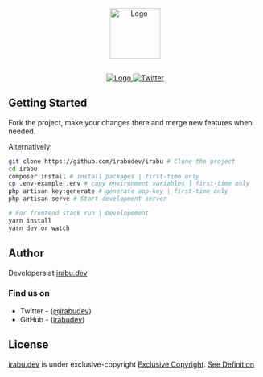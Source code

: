 <div align="center"  style="margin-bottom:30px">
    <img src="https://res.cloudinary.com/irabucompany/image/upload/v1584477165/logos/irabu_skjvfe.png" alt="Logo" width='100px' height='auto'/>
</div>

<div align="center">
    <a href='https://github.com/prettier/prettier'>
      <img src="https://img.shields.io/badge/code_style-prettier-ff69b4.svg?style=flat-square" alt="Logo" />
    </a>
    <a href="https://twitter.com/intent/tweet?text=Wow:&url=https%3A%2F%2Fgithub.com%2Firabuhq%2Firabu.co.tz%2Fblob%2Firabu-dev">
    <img alt="Twitter" src="https://img.shields.io/twitter/url?style=social&url=https%3A%2F%2Ftwitter.com%2Firabudev">
    </a>
</div>

## Getting Started

Fork the project, make your changes there and merge new features when needed.

Alternatively:

```sh
git clone https://github.com/irabudev/irabu # Clone the project
cd irabu
composer install # install packages | first-time only
cp .env-example .env # copy environment variables | first-time only
php artisan key:generate # generate app-key | first-time only
php artisan serve # Start development server

# For frontend stack run | Developement
yarn install  
yarn dev or watch
```

## Author

Developers at [irabu.dev](https://irabu.dev)

### Find us on

- Twitter - ([@irabudev](https://twitter.com/irabudev))
- GitHub - ([irabudev](https://github.com/irabudev))

## License

[irabu.dev](https://irabu.dev) is under exclusive-copyright [Exclusive Copyright](https://choosealicense.com/no-permission/).
[See Definition](https://www.csusa.org/page/Definitions#exclusiveright)
